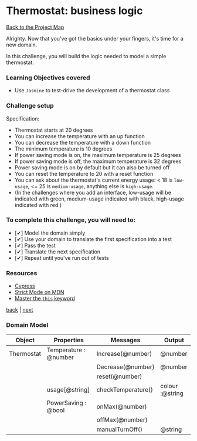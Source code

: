 # Thermostat: business logic

[Back to the Project Map](README.md)

Alrighty. Now that you've got the basics under your fingers, it's time for a new domain.

In this challenge, you will build the logic needed to model a simple thermostat.

### Learning Objectives covered
* Use `Jasmine` to test-drive the development of a thermostat class

### Challenge setup

Specification:

* Thermostat starts at 20 degrees
* You can increase the temperature with an up function
* You can decrease the temperature with a down function
* The minimum temperature is 10 degrees
* If power saving mode is on, the maximum temperature is 25 degrees
* If power saving mode is off, the maximum temperature is 32 degrees
* Power saving mode is on by default but it can also be turned off
* You can reset the temperature to 20 with a reset function
* You can ask about the thermostat's current energy usage: < 18 is `low-usage`, <= 25 is `medium-usage`, anything else is `high-usage`.
* (In the challenges where you add an interface, low-usage will be indicated with green, medium-usage indicated with black, high-usage indicated with red.)


### To complete this challenge, you will need to:
- [✔] Model the domain simply
- [✔] Use your domain to translate the first specification into a test
- [✔] Pass the test
- [✔] Translate the next specification
- [✔] Repeat until you've run out of tests

### Resources
- [Cypress](https://docs.cypress.io/guides/getting-started/writing-your-first-test#Write-a-real-test)
- [Strict Mode on MDN](https://developer.mozilla.org/en-US/docs/Web/JavaScript/Reference/Strict_mode)
- [Master the `this` keyword](http://javascriptissexy.com/understand-javascripts-this-with-clarity-and-master-it/)

[back](README.md) | [next](interface.md)

### Domain Model
|Object|Properties|Messages|Output|
|----|----|----|----|
|Thermostat|Temperature : @number|Increase(@number)|@number|
|||Decrease(@number)|@number|
|||reset(@number)||
||usage[@string]|checkTemperature()|colour :@string|
||PowerSaving : @bool|onMax(@number)||
|||offMax(@number)||
|||manualTurnOff()|@string|

